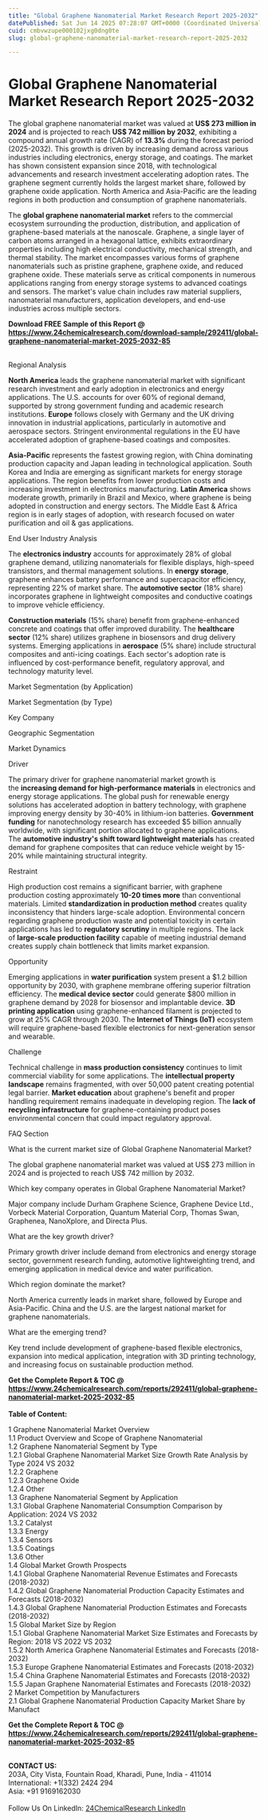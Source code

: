```yaml
---
title: "Global Graphene Nanomaterial Market Research Report 2025-2032"
datePublished: Sat Jun 14 2025 07:28:07 GMT+0000 (Coordinated Universal Time)
cuid: cmbvwzupe000102jxg0dng0te
slug: global-graphene-nanomaterial-market-research-report-2025-2032

---
```


# Global Graphene Nanomaterial Market Research Report 2025-2032

<p>The global graphene nanomaterial market was valued at <strong>US$ 273 million in 2024</strong> and is projected to reach <strong>US$ 742 million by 2032</strong>, exhibiting a compound annual growth rate (CAGR) of <strong>13.3%</strong> during the forecast period (2025-2032). This growth is driven by increasing demand across various industries including electronics, energy storage, and coatings. The market has shown consistent expansion since 2018, with technological advancements and research investment accelerating adoption rates. The graphene segment currently holds the largest market share, followed by graphene oxide application. North America and Asia-Pacific are the leading regions in both production and consumption of graphene nanomaterials.</p><p>
</p><p>The <strong>global graphene nanomaterial market</strong> refers to the commercial ecosystem surrounding the production, distribution, and application of graphene-based materials at the nanoscale. Graphene, a single layer of carbon atoms arranged in a hexagonal lattice, exhibits extraordinary properties including high electrical conductivity, mechanical strength, and thermal stability. The market encompasses various forms of graphene nanomaterials such as pristine graphene, graphene oxide, and reduced graphene oxide. These materials serve as critical components in numerous applications ranging from energy storage systems to advanced coatings and sensors. The market's value chain includes raw material suppliers, nanomaterial manufacturers, application developers, and end-use industries across multiple sectors.</p><div><b>Download FREE Sample of this Report @ 
            <a href="https://www.24chemicalresearch.com/download-sample/292411/global-graphene-nanomaterial-market-2025-2032-85">
            https://www.24chemicalresearch.com/download-sample/292411/global-graphene-nanomaterial-market-2025-2032-85</a></b></div><br><p>
Regional Analysis</p><p>
</p><p><strong>North America</strong> leads the graphene nanomaterial market with significant research investment and early adoption in electronics and energy applications. The U.S. accounts for over 60% of regional demand, supported by strong government funding and academic research institutions. <strong>Europe</strong> follows closely with Germany and the UK driving innovation in industrial applications, particularly in automotive and aerospace sectors. Stringent environmental regulations in the EU have accelerated adoption of graphene-based coatings and composites.</p><p>
</p><p><strong>Asia-Pacific</strong> represents the fastest growing region, with China dominating production capacity and Japan leading in technological application. South Korea and India are emerging as significant markets for energy storage applications. The region benefits from lower production costs and increasing investment in electronics manufacturing. <strong>Latin America</strong> shows moderate growth, primarily in Brazil and Mexico, where graphene is being adopted in construction and energy sectors. The Middle East &amp; Africa region is in early stages of adoption, with research focused on water purification and oil &amp; gas applications.</p><p>
End User Industry Analysis</p><p>
</p><p>The <strong>electronics industry</strong> accounts for approximately 28% of global graphene demand, utilizing nanomaterials for flexible displays, high-speed transistors, and thermal management solutions. In <strong>energy storage</strong>, graphene enhances battery performance and supercapacitor efficiency, representing 22% of market share. The <strong>automotive sector</strong> (18% share) incorporates graphene in lightweight composites and conductive coatings to improve vehicle efficiency.</p><p>
</p><p><strong>Construction materials</strong> (15% share) benefit from graphene-enhanced concrete and coatings that offer improved durability. The <strong>healthcare sector</strong> (12% share) utilizes graphene in biosensors and drug delivery systems. Emerging applications in <strong>aerospace</strong> (5% share) include structural composites and anti-icing coatings. Each sector's adoption rate is influenced by cost-performance benefit, regulatory approval, and technology maturity level.</p><p>
Market Segmentation (by Application)</p><p>
</p><p>
Market Segmentation (by Type)</p><p>
</p><p>
Key Company</p><p>
</p><p>
Geographic Segmentation</p><p>
</p><p>
Market Dynamics</p><p>
Driver</p><p>
</p><p>The primary driver for graphene nanomaterial market growth is the <strong>increasing demand for high-performance materials</strong> in electronics and energy storage applications. The global push for renewable energy solutions has accelerated adoption in battery technology, with graphene improving energy density by 30-40% in lithium-ion batteries. <strong>Government funding</strong> for nanotechnology research has exceeded $5 billion annually worldwide, with significant portion allocated to graphene applications. The <strong>automotive industry's shift toward lightweight materials</strong> has created demand for graphene composites that can reduce vehicle weight by 15-20% while maintaining structural integrity.</p><p>
Restraint</p><p>
</p><p>High production cost remains a significant barrier, with graphene production costing approximately <strong>10-20 times more</strong> than conventional materials. Limited <strong>standardization in production method</strong> creates quality inconsistency that hinders large-scale adoption. Environmental concern regarding graphene production waste and potential toxicity in certain applications has led to <strong>regulatory scrutiny</strong> in multiple regions. The lack of <strong>large-scale production facility</strong> capable of meeting industrial demand creates supply chain bottleneck that limits market expansion.</p><p>
Opportunity</p><p>
</p><p>Emerging applications in <strong>water purification</strong> system present a $1.2 billion opportunity by 2030, with graphene membrane offering superior filtration efficiency. The <strong>medical device sector</strong> could generate $800 million in graphene demand by 2028 for biosensor and implantable device. <strong>3D printing application</strong> using graphene-enhanced filament is projected to grow at 25% CAGR through 2030. The <strong>Internet of Things (IoT)</strong> ecosystem will require graphene-based flexible electronics for next-generation sensor and wearable.</p><p>
Challenge</p><p>
</p><p>Technical challenge in <strong>mass production consistency</strong> continues to limit commercial viability for some applications. The <strong>intellectual property landscape</strong> remains fragmented, with over 50,000 patent creating potential legal barrier. <strong>Market education</strong> about graphene's benefit and proper handling requirement remains inadequate in developing region. The <strong>lack of recycling infrastructure</strong> for graphene-containing product poses environmental concern that could impact regulatory approval.</p><p>
FAQ Section</p><p>
What is the current market size of Global Graphene Nanomaterial Market?</p><p>
</p><p>The global graphene nanomaterial market was valued at US$ 273 million in 2024 and is projected to reach US$ 742 million by 2032.</p><p>
Which key company operates in Global Graphene Nanomaterial Market?</p><p>
</p><p>Major company include Durham Graphene Science, Graphene Device Ltd., Vorbeck Material Corporation, Quantum Material Corp, Thomas Swan, Graphenea, NanoXplore, and Directa Plus.</p><p>
What are the key growth driver?</p><p>
</p><p>Primary growth driver include demand from electronics and energy storage sector, government research funding, automotive lightweighting trend, and emerging application in medical device and water purification.</p><p>
Which region dominate the market?</p><p>
</p><p>North America currently leads in market share, followed by Europe and Asia-Pacific. China and the U.S. are the largest national market for graphene nanomaterials.</p><p>
What are the emerging trend?</p><p>
</p><p>Key trend include development of graphene-based flexible electronics, expansion into medical application, integration with 3D printing technology, and increasing focus on sustainable production method.</p>

<div><b>Get the Complete Report & TOC @ 
            <a href="https://www.24chemicalresearch.com/reports/292411/global-graphene-nanomaterial-market-2025-2032-85">
            https://www.24chemicalresearch.com/reports/292411/global-graphene-nanomaterial-market-2025-2032-85</a></b></div><br>
            <b>Table of Content:</b><p>1 Graphene Nanomaterial Market Overview<br />
    1.1 Product Overview and Scope of Graphene Nanomaterial<br />
    1.2 Graphene Nanomaterial Segment by Type<br />
        1.2.1 Global Graphene Nanomaterial Market Size Growth Rate Analysis by Type 2024 VS 2032<br />
        1.2.2 Graphene<br />
        1.2.3 Graphene Oxide<br />
        1.2.4 Other<br />
    1.3 Graphene Nanomaterial Segment by Application<br />
        1.3.1 Global Graphene Nanomaterial Consumption Comparison by Application: 2024 VS 2032<br />
        1.3.2 Catalyst<br />
        1.3.3 Energy<br />
        1.3.4 Sensors<br />
        1.3.5 Coatings<br />
        1.3.6 Other<br />
    1.4 Global Market Growth Prospects<br />
        1.4.1 Global Graphene Nanomaterial Revenue Estimates and Forecasts (2018-2032)<br />
        1.4.2 Global Graphene Nanomaterial Production Capacity Estimates and Forecasts (2018-2032)<br />
        1.4.3 Global Graphene Nanomaterial Production Estimates and Forecasts (2018-2032)<br />
    1.5 Global Market Size by Region<br />
        1.5.1 Global Graphene Nanomaterial Market Size Estimates and Forecasts by Region: 2018 VS 2022 VS 2032<br />
        1.5.2 North America Graphene Nanomaterial Estimates and Forecasts (2018-2032)<br />
        1.5.3 Europe Graphene Nanomaterial Estimates and Forecasts (2018-2032)<br />
        1.5.4 China Graphene Nanomaterial Estimates and Forecasts (2018-2032)<br />
        1.5.5 Japan Graphene Nanomaterial Estimates and Forecasts (2018-2032)<br />
2 Market Competition by Manufacturers<br />
    2.1 Global Graphene Nanomaterial Production Capacity Market Share by Manufact</p>

<div><b>Get the Complete Report & TOC @ 
            <a href="https://www.24chemicalresearch.com/reports/292411/global-graphene-nanomaterial-market-2025-2032-85">
            https://www.24chemicalresearch.com/reports/292411/global-graphene-nanomaterial-market-2025-2032-85</a></b></div><br>

<b>CONTACT US:</b><br>
            203A, City Vista, Fountain Road, Kharadi, Pune, India - 411014<br>
            International: +1(332) 2424 294<br>
            Asia: +91 9169162030 <br><br>
            Follow Us On LinkedIn: <a href="https://www.linkedin.com/company/24chemicalresearch/">24ChemicalResearch LinkedIn</a>